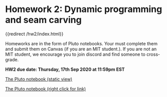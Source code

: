 # Homework 2: Dynamic programming and seam carving

{{redirect /hw2/index.html}}

Homeworks are in the form of Pluto notebooks. Your must complete them and submit them on Canvas (if you are an MIT student.). If you are not an MIT student, we encourage you to join discord and find someone to cross-grade.

**HW2 due date: Thursday, 17th Sep 2020 at 11:59pm EST**

[The Pluto notebook (static view)](https://htmlpreview.github.io/?https://github.com/mitmath/18S191/blob/master/homework/homework2/hw2.html)

[The Pluto notebook (right click for link)](https://github.com/mitmath/18S191/blob/master/homework/homework2/hw2.jl)

